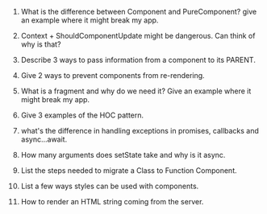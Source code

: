 1. What is the difference between Component and PureComponent? give an
example where it might break my app.


2. Context + ShouldComponentUpdate might be dangerous. Can think of
why is that?


3. Describe 3 ways to pass information from a component to its PARENT.


4. Give 2 ways to prevent components from re-rendering.


5. What is a fragment and why do we need it? Give an example where it
might break my app.


6. Give 3 examples of the HOC pattern.


7. what's the difference in handling exceptions in promises, callbacks and
async...await.


8. How many arguments does setState take and why is it async.


9. List the steps needed to migrate a Class to Function Component.


10. List a few ways styles can be used with components.


11. How to render an HTML string coming from the server.
